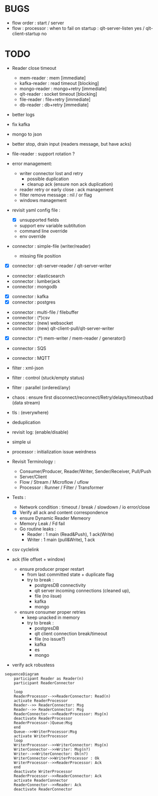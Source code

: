 # BUGS

- flow order : start / server
- flow : processor : when to fail on startup : qlt-server-listen yes / qlt-client-startup no 



# TODO

- Reader close timeout
  - mem-reader : mem [immediate]
  - kafka-reader : read timeout [blocking] 
  - mongo-reader : mongo+retry [immediate] 
  - qlt-reader : socket timeout [blocking]
  - file-reader : file+retry [immediate]
  - db-reader : db+retry [immediate]

- better logs
- fix kafka
- mongo to json
- better stop, drain input (readers message, but have acks)
- file-reader : support rotation ?

- error management:
  - writer connector lost and retry
    - possible duplication 
    - cleanup ack (ensure non ack duplication)
  - reader retry or early close : ack management
  - filter remove message : nil / or flag
  - windows management
  
- revisit yaml config file :
  - [x] unsupported fields
  - support env variable subtitution
  - command line override
  - env override

- connector : simple-file (writer/reader) 
  - missing file position
- [x] connector : qlt-server-reader / qlt-server-writer
- connector : elasticsearch
- connector : lumberjack
- connector : mongodb
- [x] connector : kafka
- [x] connector : postgres
- connector : multi-file / filebuffer
- connector : (*)csv
- connector : (new) websocket
- connector : (new) qlt-client-pull/qlt-server-writer
- [x] connector : (*) mem-writer / mem-reader / generator()
- connector : SQS
- connector : MQTT
- filter : xml-json
- filter : control (stuck/empty status)
- filter : parallel (ordered/any)
- chaos : ensure first disconnect/reconnect/Retry/delays/timeout/bad (data stream)
- tls : (everywhere)
- deduplication
- revisit log: (enable/disable)
- simple ui
- processor : initialization issue weirdness 

- Revisit Terminology : 
  - Consumer/Producer, Reader/Writer, Sender/Receiver, Pull/Push
  - Server/Client
  - Flow / Stream / Microflow / uflow
  - Processor : Runner / Filter / Transformer

- Tests :
  - Network condition : timeout / break / slowdown / io error/close
  - [x] Verify all ack and content correspondence
  - ensure Dynamic Reader Memeory
  - Memory Leak / Fd fail
  - Go routine leaks :
    - Reader : 1 main (Read&Push), 1 ack(Write)
    - Writer : 1 main (pull&Write), 1 ack

- csv cyclelink
- ack (file offset + window) 
  - ensure producer proper restart 
    - from last committed state + duplicate flag
    - try to break : 
      - postgresDB connectivity
      - qlt server incoming connections (cleaned up),
      - file (no iisue)
      - kafka
      - mongo
  - ensure consumer proper retries
    - keep unacked in memory
    - try to break :
      - postgresDB
      - qlt client connection break/timeout
      - file (no issue?)
      - kafka
      - es
      - mongo
- verify ack robustess

```mermaid
sequenceDiagram
    participant Reader as Reader(n)
    participant ReaderConnector

    loop
    ReaderProcessor-->>ReaderConnector: Read(n)
    activate ReaderProcessor
    Reader-->> ReaderConnector: Msg
    Reader-->> ReaderConnector: Msg
    ReaderConnector-->>ReaderProcessor: Msg(n)
    deactivate ReaderProcessor
    ReaderProcessor-)Queue:Msg
    end
    Queue-->>WriterProcessor:Msg
    activate WriterProcessor
    loop
    WriterProcessor-->>WriterConnector: Msg(n)
    WriterConnector-->>Writer: Msg(n?)
    Writer-->>WriterConnector: Ok(n?)
    WriterConnector->>WriterProcessor : Ok
    WriterProcessor-->>ReaderProcessor: Ack
    end
    deactivate WriterProcessor
    ReaderProcessor-->>ReaderConnector: Ack
    activate ReaderConnector
    ReaderConnector-->>Reader: Ack
    deactivate ReaderConnector
```

